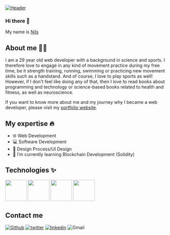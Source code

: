 [![Header](https://i.skyrock.net/8818/11928818/pics/292997350.gif "Header")](https://www.nilsjonas.com)

### Hi there 👋

My name is [Nils](https://www.nilsjonas.com)

## About me 👱🏻

I am a 29 year old web developer with a background in science and sports. I therefore love to engage in any kind of movement practice during my free time, be it strength training, running, swimming or practicing new movement skills such as a handstand. And of course, I love to play sports as well! However, if I don't feel like doing any of that, then I love to read books about programming and technology or science-based books related to health and fitness, as well as neuroscience.

If you want to know more about me and my journey why I became a web developer, please visit my [portfolio website](https://nilsjonas.com/about.html).

## My expertise 🔥

- 🌐 Web Development
- 💻 Software Development
- 🍭 Design Process/UI Design
- 🌱 I’m currently learning Blockchain Development (Solidity)


## Technologies ✨

<p>
  <img src="https://logos-download.com/wp-content/uploads/2019/01/JavaScript_Logo.png" width="67.5px" height="67.5px" />
  <img src="https://logodix.com/logo/470388.png" width="67.5px" height="67.5px" />
  <img src="https://www.armortechs.com/upload/image/blog/css-variables-css-3-logo.png" width="67.5px" height="67.5px" />
  <img src="https://s3.amazonaws.com/creativetim_bucket/tim_static_images/presentation-page/react.jpg" width="67.5px" height="67.5px" />
</p>

## Contact me

[<img alt="Github" src="https://img.shields.io/badge/GitHub-%2312100E.svg?&style=for-the-badge&logo=Github&logoColor=white" />](https://github.com/nilsljungberg) [<img alt="twitter" src="https://img.shields.io/badge/twitter-%231DA1F2.svg?&style=for-the-badge&logo=twitter&logoColor=white" />](https://twitter.com/nils_ljungberg) [<img alt="linkedin" src="https://img.shields.io/badge/linkedin-%230077B5.svg?&style=for-the-badge&logo=linkedin&logoColor=white" />](https://www.linkedin.com/in/nils-ljungberg/) <img alt="Gmail" src="https://img.shields.io/badge/Gmail-D14836?style=for-the-badge&logo=gmail&logoColor=white" />

<!--
**NilsLjungberg/NilsLjungberg** is a ✨ _special_ ✨ repository because its `README.md` (this file) appears on your GitHub profile.

Here are some ideas to get you started:

- 🔭 I’m currently working on ...
- 🌱 I’m currently learning ...
- 👯 I’m looking to collaborate on ...
- 🤔 I’m looking for help with ...
- 💬 Ask me about ...
- 📫 How to reach me: ...
- 😄 Pronouns: ...
- ⚡ Fun fact: ...
-->
